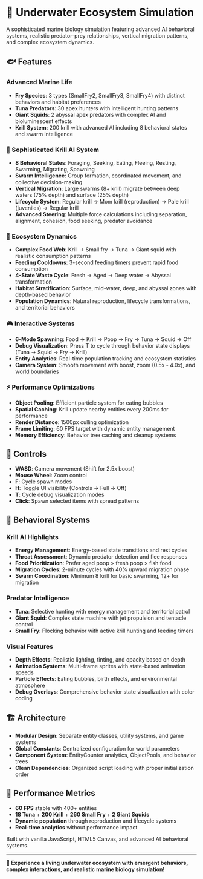 # 🌊 Underwater Ecosystem Simulation

A sophisticated marine biology simulation featuring advanced AI behavioral systems, realistic predator-prey relationships, vertical migration patterns, and complex ecosystem dynamics.

## 🐟 Features

### Advanced Marine Life
- **Fry Species**: 3 types (SmallFry2, SmallFry3, SmallFry4) with distinct behaviors and habitat preferences
- **Tuna Predators**: 30 apex hunters with intelligent hunting patterns
- **Giant Squids**: 2 abyssal apex predators with complex AI and bioluminescent effects
- **Krill System**: 200 krill with advanced AI including 8 behavioral states and swarm intelligence

### 🧠 Sophisticated Krill AI System
- **8 Behavioral States**: Foraging, Seeking, Eating, Fleeing, Resting, Swarming, Migrating, Spawning
- **Swarm Intelligence**: Group formation, coordinated movement, and collective decision-making
- **Vertical Migration**: Large swarms (8+ krill) migrate between deep waters (75% depth) and surface (25% depth)
- **Lifecycle System**: Regular krill → Mom krill (reproduction) → Pale krill (juveniles) → Regular krill
- **Advanced Steering**: Multiple force calculations including separation, alignment, cohesion, food seeking, predator avoidance

### 🔄 Ecosystem Dynamics
- **Complex Food Web**: Krill → Small fry → Tuna → Giant squid with realistic consumption patterns
- **Feeding Cooldowns**: 3-second feeding timers prevent rapid food consumption
- **4-State Waste Cycle**: Fresh → Aged → Deep water → Abyssal transformation
- **Habitat Stratification**: Surface, mid-water, deep, and abyssal zones with depth-based behavior
- **Population Dynamics**: Natural reproduction, lifecycle transformations, and territorial behaviors

### 🎮 Interactive Systems
- **6-Mode Spawning**: Food → Krill → Poop → Fry → Tuna → Squid → Off
- **Debug Visualization**: Press T to cycle through behavior state displays (Tuna → Squid → Fry → Krill)
- **Entity Analytics**: Real-time population tracking and ecosystem statistics
- **Camera System**: Smooth movement with boost, zoom (0.5x - 4.0x), and world boundaries

### ⚡ Performance Optimizations
- **Object Pooling**: Efficient particle system for eating bubbles
- **Spatial Caching**: Krill update nearby entities every 200ms for performance
- **Render Distance**: 1500px culling optimization
- **Frame Limiting**: 60 FPS target with dynamic entity management
- **Memory Efficiency**: Behavior tree caching and cleanup systems

## 🎯 Controls
- **WASD**: Camera movement (Shift for 2.5x boost)
- **Mouse Wheel**: Zoom control
- **F**: Cycle spawn modes
- **H**: Toggle UI visibility (Controls → Full → Off)
- **T**: Cycle debug visualization modes
- **Click**: Spawn selected items with spread patterns

## 🐠 Behavioral Systems

### Krill AI Highlights
- **Energy Management**: Energy-based state transitions and rest cycles
- **Threat Assessment**: Dynamic predator detection and flee responses
- **Food Prioritization**: Prefer aged poop > fresh poop > fish food
- **Migration Cycles**: 2-minute cycles with 40% upward migration phase
- **Swarm Coordination**: Minimum 8 krill for basic swarming, 12+ for migration

### Predator Intelligence
- **Tuna**: Selective hunting with energy management and territorial patrol
- **Giant Squid**: Complex state machine with jet propulsion and tentacle control
- **Small Fry**: Flocking behavior with active krill hunting and feeding timers

### Visual Features
- **Depth Effects**: Realistic lighting, tinting, and opacity based on depth
- **Animation Systems**: Multi-frame sprites with state-based animation speeds
- **Particle Effects**: Eating bubbles, birth effects, and environmental atmosphere
- **Debug Overlays**: Comprehensive behavior state visualization with color coding

## 🏗️ Architecture
- **Modular Design**: Separate entity classes, utility systems, and game systems
- **Global Constants**: Centralized configuration for world parameters
- **Component System**: EntityCounter analytics, ObjectPools, and behavior trees
- **Clean Dependencies**: Organized script loading with proper initialization order

## 🚀 Performance Metrics
- **60 FPS** stable with 400+ entities
- **18 Tuna** + **200 Krill** + **260 Small Fry** + **2 Giant Squids**
- **Dynamic population** through reproduction and lifecycle systems
- **Real-time analytics** without performance impact

Built with vanilla JavaScript, HTML5 Canvas, and advanced AI behavioral systems.

---

**🔬 Experience a living underwater ecosystem with emergent behaviors, complex interactions, and realistic marine biology simulation!** 